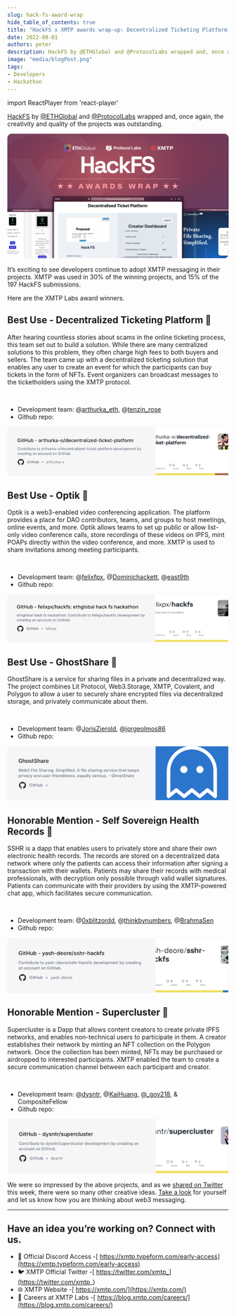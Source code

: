 ```yaml
---
slug: hack-fs-award-wrap
hide_table_of_contents: true
title: "HackFS x XMTP awards wrap-up: Decentralized Ticketing Platform, Optik for video conferencing, and GhostShare for file sharing"
date: 2022-08-01
authors: peter
description: HackFS by @ETHGlobal and @ProtocolLabs wrapped and, once again, the creativity and quality of the projects was outstanding.
image: "media/blogPost.png"
tags:
- Developers
- Hackathon
---
```

import ReactPlayer from 'react-player'

[HackFS](https://fs.ethglobal.com/) by [@ETHGlobal](https://twitter.com/ETHGlobal) and [@ProtocolLabs](https://twitter.com/protocollabs) wrapped and, once again, the creativity and quality of the projects was outstanding.

![](media/blogPost.png)

<!--truncate-->

It’s exciting to see developers continue to adopt XMTP messaging in their projects. XMTP was used in 30% of the winning projects, and 15% of the 197 HackFS submissions.

Here are the XMTP Labs award winners.


## Best Use - Decentralized Ticketing Platform  🥇

After hearing countless stories about scams in the online ticketing process, this team set out to build a solution. While there are many centralized solutions to this problem, they often charge high fees to both buyers and sellers. The team came up with a decentralized ticketing solution that enables any user to create an event for which the participants can buy tickets in the form of NFTs. Event organizers can broadcast messages to the ticketholders using the XMTP protocol.

<ReactPlayer width="100%" controls url='https://blog.xmtp.com/content/media/2022/08/dtp.mp4.mp4' />

<br/>

* Development team: @[arthurka_eth](https://twitter.com/arthurka_eth), @[tenzin_rose](https://twitter.com/tenzin_rose)
* Github repo:

[![](media/arthurka-repo-card.png)](https://github.com/arthurka-o/decentralized-ticket-platform)


## Best Use - Optik  🥈

Optik is a web3-enabled video conferencing application. The platform provides a place for DAO contributors, teams, and groups to host meetings, online events, and more. Optik allows teams to set up public or allow list-only video conference calls, store recordings of these videos on IPFS, mint POAPs directly within the video conference, and more. XMTP is used to share invitations among meeting participants.

<ReactPlayer width="100%" controls url='https://blog.xmtp.com/content/media/2022/08/optik.mp4.mp4' />

<br/>

* Development team: @[felixfpx](https://twitter.com/felixfpx), @[Dominichackett](https://twitter.com/Dominichackett), @[east9th](https://twitter.com/east9th)
* Github repo:

[![](media/optik-repo-card.png)](https://github.com/felixpx/hackfs)


## Best Use - GhostShare 🥉

GhostShare is a service for sharing files in a private and decentralized way. The project combines Lit Protocol, Web3.Storage, XMTP, Covalent, and Polygon to allow a user to securely share encrypted files via decentralized storage, and privately communicate about them.

<ReactPlayer width="100%" controls url='https://blog.xmtp.com/content/media/2022/08/ghost.mp4.mp4' />

<br/>

* Development team: @[JorisZierold](https://twitter.com/JorisZierold), @[jorgeolmos86](https://twitter.com/jorgeolmos86)
* Github repo:

[![](media/ghostshare-repo-card.png)](https://github.com/Ghostshare)


## Honorable Mention - Self Sovereign Health Records 🙌

SSHR is a dapp that enables users to privately store and share their own electronic health records. The records are stored on a decentralized data network where only the patients can access their information after signing a transaction with their wallets. Patients may share their records with medical professionals, with decryption only possible through valid wallet signatures. Patients can communicate with their providers by using the XMTP-powered chat app, which facilitates secure communication.

<ReactPlayer width="100%" controls url='https://blog.xmtp.com/content/media/2022/08/health.mp4.mp4' />

<br/>

* Development team: @[0xblitzordd](https://twitter.com/0xblitzordd), @[thinkbynumbers](https://twitter.com/thinkbynumbers), @[BrahmaSen](https://twitter.com/BrahmaSen)
* Github repo:

[![](media/sshr-repo-card.png)](https://github.com/yash-deore/sshr-hackfs)


## Honorable Mention - Supercluster 🙌

Supercluster is a Dapp that allows content creators to create private IPFS networks, and enables non-technical users to participate in them. A creator establishes their network by minting an NFT collection on the Polygon network. Once the collection has been minted, NFTs may be purchased or airdropped to interested participants. XMTP enabled the team to create a secure communication channel between each participant and creator.

<ReactPlayer width="100%" controls url='https://blog.xmtp.com/content/media/2022/08/supercluster.mp4.mp4' />

<br/>

* Development team: @[dysntr](https://twitter.com/dysntr), @[KaiHuang](https://twitter.com/KaiHuang), @[_gov218](https://twitter.com/_gov218), & CompositeFellow
* Github repo:

[![](media/supercluster-repo-card.png)](https://github.com/dysntr/supercluster)

We were so impressed by the above projects, and as we [shared on Twitter](https://twitter.com/xmtp_/status/1552304059289182209?s=20&t=noc0FU0wpTrl2ClkFn0_pA) this week, there were so many other creative ideas. [Take a look](https://twitter.com/xmtp_/status/1552304059289182209?s=20&t=noc0FU0wpTrl2ClkFn0_pA) for yourself and let us know how you are thinking about web3 messaging.

---


## Have an idea you’re working on? Connect with us.

* 👾 Official Discord Access  -[ https://xmtp.typeform.com/early-access](https://xmtp.typeform.com/early-access)
* 🐦 XMTP Official Twitter -[ https://twitter.com/xmtp_](https://twitter.com/xmtp_)
* 🌐 XMTP Website -[ https://xmtp.com/](https://xmtp.com/)
* 📖 Careers at XMTP Labs -[ https://blog.xmtp.com/careers/](https://blog.xmtp.com/careers/)

